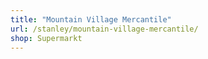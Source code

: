 ```yaml
---
title: "Mountain Village Mercantile"
url: /stanley/mountain-village-mercantile/
shop: Supermarkt
---
```

